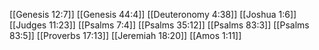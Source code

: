 [[Genesis 12:7]]
[[Genesis 44:4]]
[[Deuteronomy 4:38]]
[[Joshua 1:6]]
[[Judges 11:23]]
[[Psalms 7:4]]
[[Psalms 35:12]]
[[Psalms 83:3]]
[[Psalms 83:5]]
[[Proverbs 17:13]]
[[Jeremiah 18:20]]
[[Amos 1:11]]
